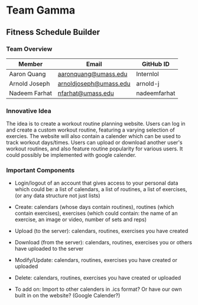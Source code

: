 # Team Gamma

## Fitness Schedule Builder

### Team Overview
| Member        | Email                  | GitHub ID    |
|---------------|------------------------|--------------|
| Aaron Quang   | aaronquang@umass.edu   | Internlol    |
| Arnold Joseph | arnoldjoseph@umass.edu | arnold-j     |
| Nadeem Farhat | nfarhat@umass.edu      | nadeemfarhat |

### Innovative Idea
The idea is to create a workout routine planning website. Users can log in and create a custom workout routine, featuring a varying selection of exercies. The website will also contain a calender which can be used to track workout days/times. Users can upload or download another user's workout routines, and also feature routine popularity for various users. It could possibly be implemented with google calender.

### Important Components
* Login/logout of an account that gives access to your personal data which could be: a list of calendars, a list of routines, a list of exercises, (or any data structure not just lists)

* Create: calendars (whose days contain routines), routines (which contain exercises), exercises (which could contain: the name of an exercise, an image or video, number of sets and reps)

* Upload (to the server): calendars, routines, exercises you have created

* Download (from the server): calendars, routines, exercises you or others have uploaded to the server

* Modify/Update: calendars, routines, exercises you have created or uploaded

* Delete: calendars, routines, exercises you have created or uploaded

* To add on: Import to other calenders in .ics format? Or have our own built in on the website? (Google Calender?)
